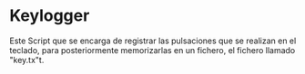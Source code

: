 # Keylogger
Este Script que se encarga de registrar las pulsaciones que se realizan en el teclado, para posteriormente memorizarlas en un fichero, el fichero llamado  "key.tx"t.
